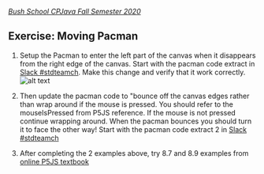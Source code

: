 
[_Bush School CPJava Fall Semester 2020_](https://chandrunarayan.github.io/cpjava/)

## Exercise: Moving Pacman

1. Setup the Pacman to enter the left part of the canvas when it disappears from the right edge of the canvas. Start with the pacman code extract in [Slack #stdteamch](https://app.slack.com/client/TTS9Y46VC/GUMN732S0/details/info). Make this change and verify that it work correctly.
![alt text][pacmanhint]
1. Then update the pacman code to "bounce off the canvas edges rather than wrap around if the mouse is pressed. You should refer to the mouseIsPressed from P5JS reference. If the mouse is not pressed continue wrapping around. When the pacman bounces you should turn it to face the other way! Start with the pacman code extract 2 in [Slack #stdteamch](https://app.slack.com/client/TTS9Y46VC/GUMN732S0/details/info)

1. After completing the 2 examples above, try 8.7 and 8.9 examples from [online P5JS textbook](https://drive.google.com/drive/u/2/folders/15GK0VESxqTvYGst9EtvILshb0MGlO4c5)

[pacmanhint]: https://chandrunarayan.github.io/cpjava/lessons/unit8/code/wrap_around.png "pacmanhint"